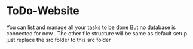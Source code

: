 # ToDo-Website
You can list and manage all your tasks to be done 
But no database is connected for now .
The other file structure will be same as default setup just replace the src folder to this src folder
